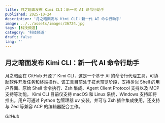```yaml
---
title: 月之暗面发布 Kimi CLI：新一代 AI 命令行助手
published: 2025-10-24
description: '月之暗面发布 Kimi CLI：新一代 AI 命令行助手'
image: ../../assets/images/36724.jpg
tags: [科技频道]
category: '科技频道'
draft: false
lang: ''
---
```


## 月之暗面发布 Kimi CLI：新一代 AI 命令行助手

月之暗面在 GitHub 开源了 Kimi CLI，这是一个基于 AI 的命令行代理工具，可协助软件开发任务和终端操作。该工具目前处于技术预览阶段，支持类似 Shell 的用户界面、原始 Shell 命令执行、Zsh 集成、Agent Client Protocol 支持以及 MCP 支持等功能。
Kimi CLI 目前仅支持 macOS 和 Linux 系统，Windows 支持即将推出。用户可通过 Python 包管理器 uv 安装，并可与 Zsh 插件集成使用，还支持与 Zed 等兼容 ACP 的编辑器配合工作。

*GitHub*

